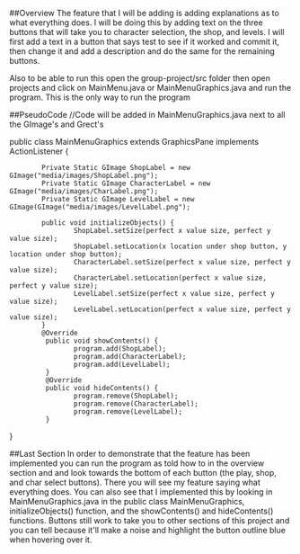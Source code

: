 ##Overview
The feature that I will be adding is adding explanations as to what everything does. I will be doing this by adding text
on the three buttons that will take you to character selection, the shop, and levels. I will first add a text in a 
button that says test to see if it worked and commit it, then change it and add a description and do the same for the 
remaining buttons. 

Also to be able to run this open the group-project/src folder then open projects and click on 
MainMenu.java or MainMenuGraphics.java and run the program. This is the only way to run the program

##PseudoCode
//Code will be added in MainMenuGraphics.java next to all the GImage's and Grect's

public class MainMenuGraphics extends GraphicsPane implements ActionListener {

            Private Static GImage ShopLabel = new GImage("media/images/ShopLabel.png");
            Private Static GImage CharacterLabel = new GImage("media/images/CharLabel.png");
            Private Static GImage LevelLabel = new GImage(GImage("media/images/LevelLabel.png");
            
            public void initializeObjects() {
            		ShopLabel.setSize(perfect x value size, perfect y value size);
            		ShopLabel.setLocation(x location under shop button, y location under shop button);
            		CharacterLabel.setSize(perfect x value size, perfect y value size);
            		CharacterLabel.setLocation(perfect x value size, perfect y value size);
            		LevelLabel.setSize(perfect x value size, perfect y value size);
            		LevelLabel.setLocation(perfect x value size, perfect y value size);
            }
            @Override
	         public void showContents() {
	         		program.add(ShopLabel);
	         		program.add(CharacterLabel);
	         		program.add(LevelLabel);
	         }
	         @Override
	         public void hideContents() {
	         		program.remove(ShopLabel);
	         		program.remove(CharacterLabel);
	         		program.remove(LevelLabel);
	         }					
}

##Last Section
In order to demonstrate that the feature has been implemented you can run the program as told how to in the overview section and 
and look towards the bottom of each button (the play, shop, and char select buttons). There you will see my feature saying what everything does. You can also see that I implemented this by looking in MainMenuGraphics.java in the public class MainMenuGraphics, initializeObjects()
function, and the showContents() and hideContents() functions. Buttons still work to take you to other sections of this project and you can tell because it'll make a noise and highlight the button outline blue when hovering over it.